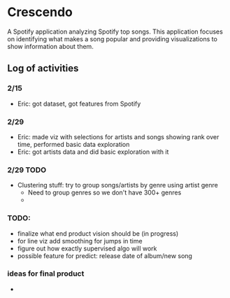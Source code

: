 # Crescendo
A Spotify application analyzing Spotify top songs. This application focuses on identifying what makes a song popular and providing visualizations to show information about them.

## Log of activities

### 2/15
+ Eric: got dataset, got features from Spotify

### 2/29
+ Eric: made viz with selections for artists and songs showing rank over time,
  performed basic data exploration
+ Eric: got artists data and did basic exploration with it

### 2/29 TODO
+ Clustering stuff: try to group songs/artists by genre using artist
  genre
  + Need to group genres so we don't have 300+ genres
  + 


### TODO:
+ finalize what end product vision should be (in progress)
+ for line viz add smoothing for jumps in time
+ figure out how exactly supervised algo will work
+ possible feature for predict: release date of album/new song


### ideas for final product
+ 
